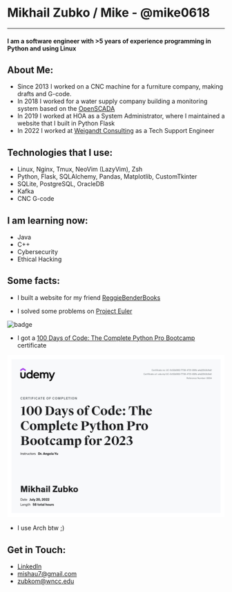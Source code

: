 <!--
**mike0618/mike0618** is a ✨ _special_ ✨ repository because its `README.md` (this file) appears on your GitHub profile.

Here are some ideas to get you started:

- 🔭 I’m currently working on ...
- 🌱 I’m currently learning ...
- 👯 I’m looking to collaborate on ...
- 🤔 I’m looking for help with ...
- 💬 Ask me about ...
- 📫 How to reach me: ...
- 😄 Pronouns: ...
- ⚡ Fun fact: ...
-->
# Mikhail Zubko / Mike - @mike0618

---

#### I am a software engineer with >5 years of experience programming in Python and using Linux

## About Me:

- Since 2013 I worked on a CNC machine for a furniture company, making drafts and G-code.
- In 2018 I worked for a water supply company building a monitoring system based on the [OpenSCADA](http://oscada.org/en)
- In 2019 I worked at HOA as a System Administrator, where I maintained a website that I built in Python Flask
- In 2022 I worked at [Weigandt Consulting](https://www.weigandt-consulting.com/) as a Tech Support Engineer

## Technologies that I use:

- Linux, Nginx, Tmux, NeoVim (LazyVim), Zsh
- Python, Flask, SQLAlchemy, Pandas, Matplotlib, CustomTkinter
- SQLite, PostgreSQL, OracleDB
- Kafka
- CNC G-code

## I am learning now:

- Java
- C++
- Cybersecurity
- Ethical Hacking

## Some facts: 

- I built a website for my friend [ReggieBenderBooks](https://reggiebenderbooks.com)

- I solved some problems on [Project Euler](https://projecteuler.net/archives) 

![badge](https://projecteuler.net/profile/mike0618.png)
- I got a [100 Days of Code: The Complete Python Pro Bootcamp](https://www.udemy.com/course/100-days-of-code/) certificate 

![certificate](https://github.com/mike0618/mike0618/blob/main/UC-0c52d082-7738-4721-89fb-a4a22fc8c9a0.jpg)
- I use Arch btw ;)

## Get in Touch:

- [LinkedIn](linkedin.com/in/mikhail-zubko-47817720b/)
- [mishau7@gmail.com](mailto:mishau7@gmail.com)
- [zubkom@wncc.edu](mailto:zubkom@wncc.edu)
